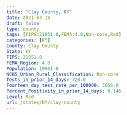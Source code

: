 ```yaml
---
title: "Clay County, KY"
date: 2021-03-18
draft: false
type: county
tags: [FIPS:21051.0,FEMA:4.0,Non-core,Red]
categories: [KY]
County: Clay County
State: KY
FIPS: 21051.0
FEMA_Region: 4.0
Population: 19901.0
NCHS_Urban_Rural_Classification: Non-core
Tests_in_prior_14_days: 728.0
Fourteen_day_test_rate_per_100000: 3658.0
Percent_Positivity_in_prior_14_days: 0.146
Level: Red
url: /states/KY/clay-county
---
```



